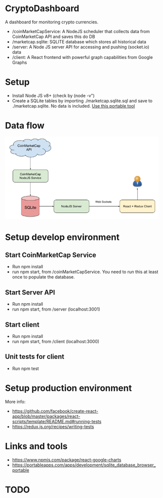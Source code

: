 # CryptoDashboard

A dashboard for monitoring crypto currencies.

-   /coinMarketCapService: A NodeJS scheduler that collects data from CoinMarketCap API and saves this do DB
-   /marketcap.sqlite: SQLITE database which stores all historical data
-   /server: A Node JS server API for accessing and pushing (socket.io) data
-   /client: A React frontend with powerful graph capabilities from Google Graphs

# Setup

-   Install Node JS v8+ (check by (node -v")
-   Create a SQLite tables by importing ./marketcap.sqlite.sql and save to ./marketcap.sqlite. No data is included.
    [Use this portable tool](https://portableapps.com/apps/development/sqlite_database_browser_portable)

# Data flow

![alt dataflow](CryptoDashboard.png)

# Setup develop environment

## Start CoinMarketCap Service

-   Run npm install
-   run npm start, from /coinMarketCapService. You need to run this at least once to populate the database.

## Start Server API

-   Run npm install
-   run npm start, from /server (localhost:3001)

## Start client

-   Run npm install
-   run npm start, from /client (localhost:3000)

## Unit tests for client

-   Run npm test

# Setup production environment

More info:

-   https://github.com/facebook/create-react-app/blob/master/packages/react-scripts/template/README.md#running-tests
-   https://redux.js.org/recipes/writing-tests

# Links and tools

-   https://www.npmjs.com/package/react-google-charts
-   https://portableapps.com/apps/development/sqlite_database_browser_portable

# TODO
